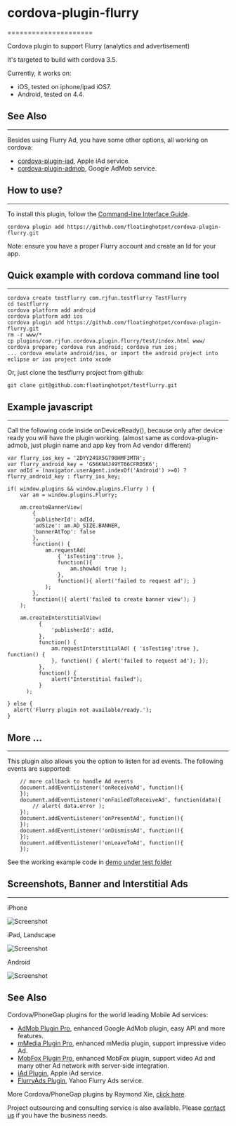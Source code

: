 # cordova-plugin-flurry #
=====================

Cordova plugin to support Flurry (analytics and advertisement)

It's targeted to build with cordova 3.5.

Currently, it works on:
* iOS, tested on iphone/ipad iOS7.
* Android, tested on 4.4.

## See Also ##
---------------------------
Besides using Flurry Ad, you have some other options, all working on cordova:
* [cordova-plugin-iad](https://github.com/floatinghotpot/cordova-plugin-iad), Apple iAd service. 
* [cordova-plugin-admob](https://github.com/floatinghotpot/cordova-plugin-admob), Google AdMob service.

## How to use? ##
---------------------------
To install this plugin, follow the [Command-line Interface Guide](http://cordova.apache.org/docs/en/edge/guide_cli_index.md.html#The%20Command-line%20Interface).

    cordova plugin add https://github.com/floatinghotpot/cordova-plugin-flurry.git

Note: ensure you have a proper Flurry account and create an Id for your app.
    
## Quick example with cordova command line tool ##
------------------------------------------------
    cordova create testflurry com.rjfun.testflurry TestFlurry
    cd testflurry
    cordova platform add android
    cordova platform add ios
    cordova plugin add https://github.com/floatinghotpot/cordova-plugin-flurry.git
    rm -r www/*
    cp plugins/com.rjfun.cordova.plugin.flurry/test/index.html www/
    cordova prepare; cordova run android; cordova run ios; 
    ... cordova emulate android/ios, or import the android project into eclipse or ios project into xcode

Or, just clone the testflurry project from github:

    git clone git@github.com:floatinghotpot/testflurry.git
    
## Example javascript  ##
-------------------------------------------------
Call the following code inside onDeviceReady(), because only after device ready you will have the plugin working.
(almost same as cordova-plugin-admob, just plugin name and app key from Ad vendor different)   
 
    var flurry_ios_key = '2DYY249X5G798HMF3MTH';
    var flurry_android_key = 'G56KN4J49YT66CFRD5K6';
    var adId = (navigator.userAgent.indexOf('Android') >=0) ? flurry_android_key : flurry_ios_key;
 
    if( window.plugins && window.plugins.Flurry ) {
        var am = window.plugins.Flurry;
    
        am.createBannerView( 
            {
            'publisherId': adId,
            'adSize': am.AD_SIZE.BANNER,
            'bannerAtTop': false
            }, 
            function() {
        	    am.requestAd(
        		    { 'isTesting':true }, 
            		function(){
            			am.showAd( true );
            		}, 
            		function(){ alert('failed to request ad'); }
            	);
            }, 
            function(){ alert('failed to create banner view'); }
        );
        
        am.createInterstitialView(
              {
                  'publisherId': adId,
              },
              function() {
                  am.requestInterstitialAd( { 'isTesting':true }, function() {
                  }, function() { alert('failed to request ad'); });
              },
              function() {
                  alert("Interstitial failed");
              }
          );
        
    } else {
      alert('Flurry plugin not available/ready.');
    }
 
## More ... ##
 --------------------------------------------------
This plugin also allows you the option to listen for ad events. The following events are supported:

    	// more callback to handle Ad events
    	document.addEventListener('onReceiveAd', function(){
    	});
    	document.addEventListener('onFailedToReceiveAd', function(data){
    		// alert( data.error );
    	});
    	document.addEventListener('onPresentAd', function(){
    	});
    	document.addEventListener('onDismissAd', function(){
    	});
    	document.addEventListener('onLeaveToAd', function(){
    	});   
 
 See the working example code in [demo under test folder](test/index.html)
 
 ## Screenshots, Banner and Interstitial Ads ##
 ---------------------------------------------------
 iPhone
 
 ![Screenshot](flurry-iphone.jpg)
 
 iPad, Landscape
 
 ![Screenshot](flurry-ipad.jpg)
 
 Android
 
 ![Screenshot](flurry-android.jpg)
 
 ## See Also ##

Cordova/PhoneGap plugins for the world leading Mobile Ad services:

* [AdMob Plugin Pro](https://github.com/floatinghotpot/cordova-admob-pro), enhanced Google AdMob plugin, easy API and more features.
* [mMedia Plugin Pro](https://github.com/floatinghotpot/cordova-plugin-mmedia), enhanced mMedia plugin, support impressive video Ad.
* [MobFox Plugin Pro](https://github.com/floatinghotpot/cordova-mobfox-pro), enhanced MobFox plugin, support video Ad and many other Ad network with server-side integration.
* [iAd Plugin](https://github.com/floatinghotpot/cordova-plugin-iad), Apple iAd service. 
* [FlurryAds Plugin](https://github.com/floatinghotpot/cordova-plugin-flurry), Yahoo Flurry Ads service.

More Cordova/PhoneGap plugins by Raymond Xie, [click here](http://floatinghotpot.github.io/).

Project outsourcing and consulting service is also available. Please [contact us](http://floatinghotpot.github.io) if you have the business needs.

